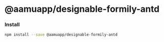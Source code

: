# @aamuapp/designable-formily-antd

### Install

```bash
npm install --save @aamuapp/designable-formily-antd
```
